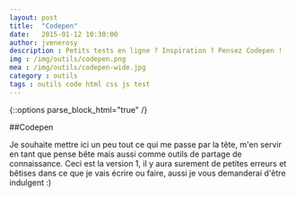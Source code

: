 ```yaml
---
layout: post
title:  "Codepen"
date:   2015-01-12 10:30:00
author: jvenerosy
description : Petits tests en ligne ? Inspiration ? Pensez Codepen !
img : /img/outils/codepen.png
mea : /img/outils/codepen-wide.jpg
category : outils
tags : outils code html css js test
---
```

{::options parse_block_html="true" /}
<div>
##Codepen

Je souhaite mettre ici un peu tout ce qui me passe par la tête, m'en servir en tant que pense bête mais aussi comme outils de partage de connaissance.
Ceci est la version 1, il y aura surement de petites erreurs et bêtises dans ce que je vais écrire ou faire, aussi je vous demanderai d'être indulgent :)
